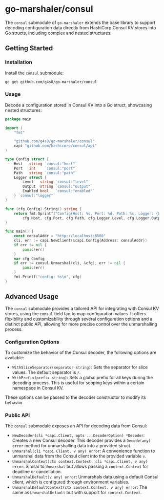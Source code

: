 # go-marshaler/consul

The `consul` submodule of `go-marshaler` extends the base library
to support decoding configuration data directly from HashiCorp Consul KV stores into Go structs,
including complex and nested structures.

## Getting Started

### Installation

Install the `consul` submodule:

```sh
go get github.com/g4s8/go-marshaler/consul
```

### Usage

Decode a configuration stored in Consul KV into a Go struct, showcasing nested structures:

```go
package main

import (
	"fmt"

	"github.com/g4s8/go-marshaler/consul"
	capi "github.com/hashicorp/consul/api"
)

type Config struct {
	Host   string `consul:"host"`
	Port   int    `consul:"port"`
	Path   string `consul:"path"`
	Logger struct {
		Level   string `consul:"level"`
		Output  string `consul:"output"`
		Enabled bool   `consul:"enabled"`
	} `consul:"logger"`
}

func (cfg Config) String() string {
	return fmt.Sprintf("Config{Host: %s, Port: %d, Path: %s, Logger: {Level: %s, Output: %s, Enabled: %t}}",
		cfg.Host, cfg.Port, cfg.Path, cfg.Logger.Level, cfg.Logger.Output, cfg.Logger.Enabled)
}

func main() {
	const consulAddr = "http://localhost:8500"
	cli, err := capi.NewClient(&capi.Config{Address: consulAddr})
	if err != nil {
		panic(err)
	}
	var cfg Config
	if err := consul.Unmarshal(cli, &cfg); err != nil {
		panic(err)
	}
	fmt.Printf("config: %s\n", cfg)
}
```

## Advanced Usage

The `consul` submodule provides a tailored API for integrating with Consul KV stores,
using the `consul` field tag to map configuration values. It offers flexibility and customizability
through several configuration options and a distinct public API, allowing for more precise control over the unmarshalling process.

### Configuration Options

To customize the behavior of the Consul decoder, the following options are available:

 - `WithSliceSeparator(separator string)`: Sets the separator for slice values. The default separator is `/`.
 - `WithPrefix(prefix string)`: Sets a global prefix for all keys during the decoding process.
 This is useful for scoping keys within a certain namespace in Consul KV.

These options can be passed to the decoder constructor to modify its behavior.

### Public API

The `consul` submodule exposes an API for decoding data from Consul:

 - `NewDecoder(cli *capi.Client, opts ...DecoderOption) *Decoder`: Creates a new Consul decoder.
 This decoder provides a `Decode(any) error` method for unmarshalling data into a provided struct.
 - `Unmarshal(cli *capi.Client, v any) error`: A convenience function to unmarshal data from the Consul client
 into the provided variable `v`.
 - `UnmarshalContext(ctx context.Context, cli *capi.Client, v any) error`: Similar to `Unmarshal` but allows passing a
 `context.Context` for deadline or cancellation.
 - `UnmarshalDefault(v any) error`: Unmarshals data using a default Consul client,
 which is configured through environment variables.
 - `UnmarshalDefaultContext(ctx context.Context, v any) error`: The same as `UnmarshalDefault`
 but with support for `context.Context`.

